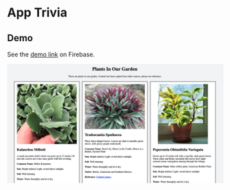 # App Trivia
## Demo
See the [demo link](https://jsohn-plantapi.web.app/) on Firebase. 

![Demo screen shot](https://github.com/jsohndata/app-plantapi/blob/main/images/--demo-sample.png)


